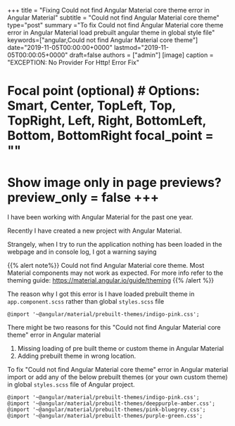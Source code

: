 +++ title = "Fixing Could not find Angular Material core theme error in Angular Material" subtitle = "Could not find Angular Material core theme" type="post" summary ="To fix Could not find Angular Material core theme error in Angular Material load prebuilt angular theme in global style file" keywords=\["angular,Could not find Angular Material core theme"] date="2019-11-05T00:00:00+0000" lastmod="2019-11-05T00:00:05+0000" draft=false authors = ["admin"\] \[image\] caption = "EXCEPTION: No Provider For Http! Error Fix"

  # Focal point (optional) # Options: Smart, Center, TopLeft, Top, TopRight, Left, Right, BottomLeft, Bottom, BottomRight focal_point = ""

  # Show image only in page previews? preview_only = false +++

I have been working with Angular Material for the past one year.

Recently I have created a new project with Angular Material.

Strangely, when I try to run the application nothing has been loaded in the webpage and in console log, I got a warning saying

{{% alert note%}}
Could not find Angular Material core theme. Most Material components may not work as expected. For more info refer to the theming guide: https://material.angular.io/guide/theming
{{% /alert %}}

The reason why I got this error is I have loaded prebuilt theme in `app.component.scss` rather than global `styles.scss` file

```
@import '~@angular/material/prebuilt-themes/indigo-pink.css';
```

There might be two reasons for this "Could not find Angular Material core theme" error in Angular material

1. Missing loading of pre built theme or custom theme in Angular Material
2. Adding prebuilt theme in wrong location.

To fix "Could not find Angular Material core theme" error in Angular material import or add any of the below prebuilt themes (or your own custom theme) in global `styles.scss` file of Angular project.

```
@import '~@angular/material/prebuilt-themes/indigo-pink.css';
@import '~@angular/material/prebuilt-themes/deeppurple-amber.css';
@import '~@angular/material/prebuilt-themes/pink-bluegrey.css';
@import '~@angular/material/prebuilt-themes/purple-green.css';
```
